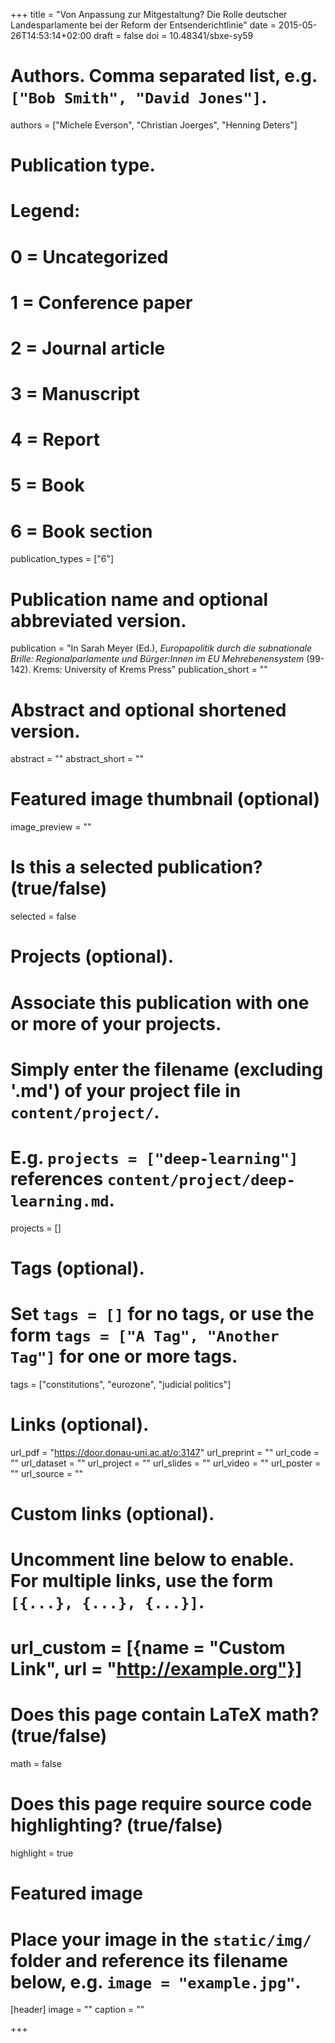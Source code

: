 +++
title = "Von Anpassung zur Mitgestaltung? Die Rolle deutscher Landesparlamente bei der Reform der Entsenderichtlinie"
date = 2015-05-26T14:53:14+02:00
draft = false
doi = 10.48341/sbxe-sy59

# Authors. Comma separated list, e.g. `["Bob Smith", "David Jones"]`.
authors = ["Michele Everson", "Christian Joerges", "Henning Deters"]

# Publication type.
# Legend:
# 0 = Uncategorized
# 1 = Conference paper
# 2 = Journal article
# 3 = Manuscript
# 4 = Report
# 5 = Book
# 6 = Book section
publication_types = ["6"]

# Publication name and optional abbreviated version.
publication = "In Sarah Meyer (Ed.), *Europapolitik durch die subnationale Brille: Regionalparlamente und Bürger:Innen im EU Mehrebenensystem* (99-142). Krems: University of Krems Press"
publication_short = ""

# Abstract and optional shortened version.
abstract = ""
abstract_short = ""

# Featured image thumbnail (optional)
image_preview = ""

# Is this a selected publication? (true/false)
selected = false

# Projects (optional).
#   Associate this publication with one or more of your projects.
#   Simply enter the filename (excluding '.md') of your project file in `content/project/`.
#   E.g. `projects = ["deep-learning"]` references `content/project/deep-learning.md`.
projects = []

# Tags (optional).
#   Set `tags = []` for no tags, or use the form `tags = ["A Tag", "Another Tag"]` for one or more tags.
tags = ["constitutions", "eurozone", "judicial politics"]

# Links (optional).
url_pdf = "https://door.donau-uni.ac.at/o:3147"
url_preprint = ""
url_code = ""
url_dataset = ""
url_project = ""
url_slides = ""
url_video = ""
url_poster = ""
url_source = ""

# Custom links (optional).
#   Uncomment line below to enable. For multiple links, use the form `[{...}, {...}, {...}]`.
# url_custom = [{name = "Custom Link", url = "http://example.org"}]

# Does this page contain LaTeX math? (true/false)
math = false

# Does this page require source code highlighting? (true/false)
highlight = true

# Featured image
# Place your image in the `static/img/` folder and reference its filename below, e.g. `image = "example.jpg"`.
[header]
image = ""
caption = ""

+++
